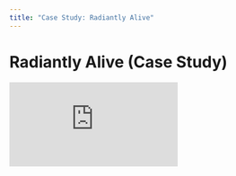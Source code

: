 ```yaml
---
title: "Case Study: Radiantly Alive"
---
```


# Radiantly Alive (Case Study)

<div class='embed-container'><iframe src='https://player.vimeo.com/video/241302894' frameborder='0' webkitAllowFullScreen mozallowfullscreen allowFullScreen></iframe></div>